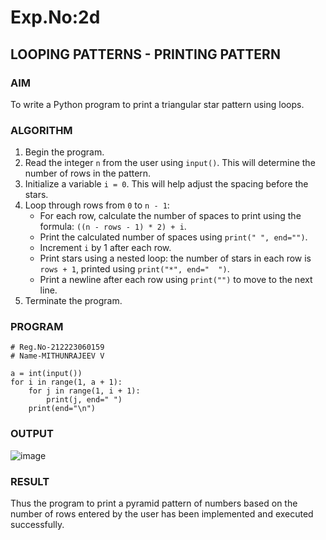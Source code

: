 # Exp.No:2d
## LOOPING PATTERNS - PRINTING PATTERN

### AIM  
To write a Python program to print a triangular star pattern using loops.


### ALGORITHM

1. Begin the program.  
2. Read the integer `n` from the user using `input()`. This will determine the number of rows in the pattern.  
3. Initialize a variable `i = 0`. This will help adjust the spacing before the stars.  
4. Loop through rows from `0` to `n - 1`:  
   - For each row, calculate the number of spaces to print using the formula: `((n - rows - 1) * 2) + i`.  
   - Print the calculated number of spaces using `print(" ", end="")`.  
   - Increment `i` by 1 after each row.  
   - Print stars using a nested loop: the number of stars in each row is `rows + 1`, printed using `print("*", end="  ")`.  
   - Print a newline after each row using `print("")` to move to the next line.  
5. Terminate the program.


### PROGRAM
```
# Reg.No-212223060159
# Name-MITHUNRAJEEV V

a = int(input())
for i in range(1, a + 1):
    for j in range(1, i + 1):
        print(j, end=" ")
    print(end="\n")

```
### OUTPUT
![image](https://github.com/user-attachments/assets/2769b95f-5e19-4b03-8cd2-8d09219dd840)

### RESULT
Thus the program to print a pyramid pattern of numbers based on the number of rows entered by the user has been implemented and executed successfully.

